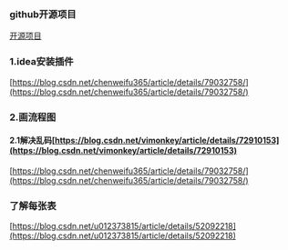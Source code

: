 ### github开源项目

[开源项目](https://github.com/henryyan/kft-activiti-demo)

### 1.idea安装插件

[https://blog.csdn.net/chenweifu365/article/details/79032758/](https://blog.csdn.net/chenweifu365/article/details/79032758/)

### 2.画流程图

#### 2.1解决乱码[https://blog.csdn.net/vimonkey/article/details/72910153](https://blog.csdn.net/vimonkey/article/details/72910153)

[https://blog.csdn.net/chenweifu365/article/details/79032758/](https://blog.csdn.net/chenweifu365/article/details/79032758/)

### 了解每张表

[https://blog.csdn.net/u012373815/article/details/52092218](https://blog.csdn.net/u012373815/article/details/52092218)